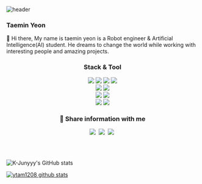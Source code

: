 ![header](https://capsule-render.vercel.app/api?type=waving&color=auto&height=250&section=header&text=Yeon%20&fontSize=90&animation=fadeIn&fontAlignY=30&desc=Thank%20you%20for%20visiting%20my%20Github!&descAlignY=53&descAlign=52)

### Taemin Yeon
:wave: Hi there, My name is taemin yeon is a Robot engineer & Artificial Intelligence(AI) student. He dreams to change the world while working with interesting people and amazing projects. 

<h3 align="center"> Stack & Tool</h3>

<p align="center">
<img src="https://img.shields.io/badge/Docker-blue?style=flat-square&logo=Docker&logoColor=white"/>
<img src="https://img.shields.io/badge/Linux-yellow?style=flat-square&logo=Linux&logoColor=white"/>
<img src="https://img.shields.io/badge/Ubuntu-red?style=flat-square&logo=Ubuntu&logoColor=white"/>
<img src="https://img.shields.io/badge/MacOS-black?style=flat-square&logo=macos&logoColor=white"/>
<br>
<img src="https://img.shields.io/badge/ROS-black?style=flat-square&logo=ROS&logoColor=white"/>
<img src="https://img.shields.io/badge/Jupyter-orange?style=flat-square&logo=Jupyter&logoColor=white"/>
<br>
<img src="https://img.shields.io/badge/C-green?style=flat-square&logo=C&logoColor=white"/>
<img src="https://img.shields.io/badge/C++-green?style=flat-square&logo=C++&logoColor=white"/>
<br> 
<img src="https://img.shields.io/badge/Vscode-purple?style=flat-square&logo=visualstudio&logoColor=white"/>
<img src="https://img.shields.io/badge/VIM-green?style=flat-square&logo=Vim&logoColor=white"/>
</p>

<h3 align="center"> 🌱  Share information with me  </h3>

<p align="center">
<a href="https://yeonblog.tistory.com/"><img src= "https://img.shields.io/badge/-My blog%20-orange?logo=Internet Explorer?logoColor=orange"></a>&nbsp
<a href="https://yeonblog.tistory.com/3"><img src= "https://img.shields.io/badge/-About me%20-white?logo=Internet Explorer?logoColor=orange"></a>&nbsp  
<a href="https://www.linkedin.com/in/%ED%83%9C%EB%AF%BC-%EC%97%B0-881b90235/"><img src= "https://img.shields.io/badge/-Linkedin%20-blue?logo=Internet Explorer?logoColor=orange"></a>&nbsp  

</p>

<br>
<br>

![K-Junyyy's GitHub stats](https://github-readme-stats.vercel.app/api?username=ytam1208&show_icons=true&theme=radical)

[![ytam1208 github stats](https://github-readme-stats.vercel.app/api/top-langs/?username=ytam1208&show_icons=true&hide_border=true&title_color=004386&icon_color=004386&layout=compact)](https://github.com/ytam1208)



<br>
